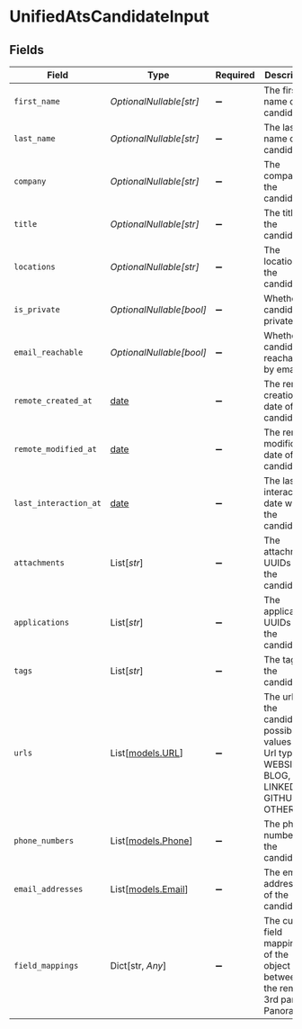 # UnifiedAtsCandidateInput


## Fields

| Field                                                                                                 | Type                                                                                                  | Required                                                                                              | Description                                                                                           |
| ----------------------------------------------------------------------------------------------------- | ----------------------------------------------------------------------------------------------------- | ----------------------------------------------------------------------------------------------------- | ----------------------------------------------------------------------------------------------------- |
| `first_name`                                                                                          | *OptionalNullable[str]*                                                                               | :heavy_minus_sign:                                                                                    | The first name of the candidate                                                                       |
| `last_name`                                                                                           | *OptionalNullable[str]*                                                                               | :heavy_minus_sign:                                                                                    | The last name of the candidate                                                                        |
| `company`                                                                                             | *OptionalNullable[str]*                                                                               | :heavy_minus_sign:                                                                                    | The company of the candidate                                                                          |
| `title`                                                                                               | *OptionalNullable[str]*                                                                               | :heavy_minus_sign:                                                                                    | The title of the candidate                                                                            |
| `locations`                                                                                           | *OptionalNullable[str]*                                                                               | :heavy_minus_sign:                                                                                    | The locations of the candidate                                                                        |
| `is_private`                                                                                          | *OptionalNullable[bool]*                                                                              | :heavy_minus_sign:                                                                                    | Whether the candidate is private                                                                      |
| `email_reachable`                                                                                     | *OptionalNullable[bool]*                                                                              | :heavy_minus_sign:                                                                                    | Whether the candidate is reachable by email                                                           |
| `remote_created_at`                                                                                   | [date](https://docs.python.org/3/library/datetime.html#date-objects)                                  | :heavy_minus_sign:                                                                                    | The remote creation date of the candidate                                                             |
| `remote_modified_at`                                                                                  | [date](https://docs.python.org/3/library/datetime.html#date-objects)                                  | :heavy_minus_sign:                                                                                    | The remote modification date of the candidate                                                         |
| `last_interaction_at`                                                                                 | [date](https://docs.python.org/3/library/datetime.html#date-objects)                                  | :heavy_minus_sign:                                                                                    | The last interaction date with the candidate                                                          |
| `attachments`                                                                                         | List[*str*]                                                                                           | :heavy_minus_sign:                                                                                    | The attachments UUIDs of the candidate                                                                |
| `applications`                                                                                        | List[*str*]                                                                                           | :heavy_minus_sign:                                                                                    | The applications UUIDs of the candidate                                                               |
| `tags`                                                                                                | List[*str*]                                                                                           | :heavy_minus_sign:                                                                                    | The tags of the candidate                                                                             |
| `urls`                                                                                                | List[[models.URL](../models/url.md)]                                                                  | :heavy_minus_sign:                                                                                    | The urls of the candidate, possible values for Url type are WEBSITE, BLOG, LINKEDIN, GITHUB, or OTHER |
| `phone_numbers`                                                                                       | List[[models.Phone](../models/phone.md)]                                                              | :heavy_minus_sign:                                                                                    | The phone numbers of the candidate                                                                    |
| `email_addresses`                                                                                     | List[[models.Email](../models/email.md)]                                                              | :heavy_minus_sign:                                                                                    | The email addresses of the candidate                                                                  |
| `field_mappings`                                                                                      | Dict[str, *Any*]                                                                                      | :heavy_minus_sign:                                                                                    | The custom field mappings of the object between the remote 3rd party & Panora                         |